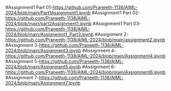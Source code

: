 #Assignment1 Part 01-https://github.com/Praneeth-1138/AIML-2024/blob/main/Part1Assignment1.ipynb
#Assignment1 Part 02-https://github.com/Praneeth-1138/AIML-2024/blob/main/part2Assignment1.ipynb
#Assignment1 Part 03-https://github.com/Praneeth-1138/AIML-2024/blob/main/Assignemnt1_Part3.ipynb
#Assignment 2-https://github.com/Praneeth-1138/AIML-2024/blob/main/assignment2.ipynb
#Assignment 3-https://github.com/Praneeth-1138/AIML-2024/blob/main/Assignment3.ipynb
#Assignment 4-https://github.com/Praneeth-1138/AIML-2024/blob/main/Assignment4.ipynb
#Assignment 5-https://github.com/Praneeth-1138/AIML-2024/blob/main/Assignment5.ipynb
#Assignment 6-https://github.com/Praneeth-1138/AIML-2024/blob/main/Assignment6.ipynb
#Assignment 7-https://github.com/Praneeth-1138/AIML-2024/blob/main/Assignment7.ipynb
